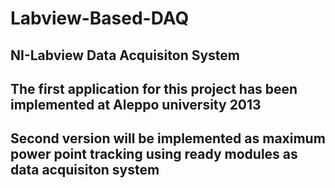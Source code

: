 # Labview-Based-DAQ
NI-Labview Data Acquisiton System
-----------------------------------
The first application for this project has been implemented at Aleppo university 2013
-------------------------------------------------------------------------------------
Second version will be implemented as maximum power point tracking using ready modules as data acquisiton system
-------------------------------------------------------------------------------------------------------------------
